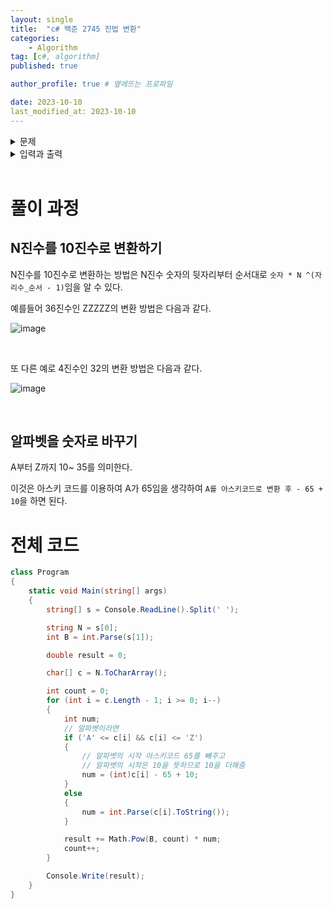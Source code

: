 ```yaml
---
layout: single
title:  "c# 백준 2745 진법 변환"
categories: 
    - Algorithm
tag: [c#, algorithm]
published: true

author_profile: true # 옆에뜨는 프로파일

date: 2023-10-10
last_modified_at: 2023-10-10
---
```


<details>
<summary>문제</summary>
<div markdown="1"> 

B진법 수 N이 주어진다. 이 수를 10진법으로 바꿔 출력하는 프로그램을 작성하시오.

10진법을 넘어가는 진법은 숫자로 표시할 수 없는 자리가 있다. 이런 경우에는 다음과 같이 알파벳 대문자를 사용한다.

A: 10, B: 11, ..., F: 15, ..., Y: 34, Z: 35

<br>

</div>
</details>

<details>
<summary>입력과 출력</summary>
<div markdown="1">   

**입력**

첫째 줄에 N과 B가 주어진다. (2 ≤ B ≤ 36)

B진법 수 N을 10진법으로 바꾸면, 항상 10억보다 작거나 같다.

**출력**

첫째 줄에 B진법 수 N을 10진법으로 출력한다.

</div>
</details>

<br>


# 풀이 과정

## N진수를 10진수로 변환하기
N진수를 10진수로 변환하는 방법은 N진수 숫자의 뒷자리부터 순서대로 `숫자 * N ^(자리수_순서 - 1)`임을 알 수 있다.

예를들어 36진수인 ZZZZZ의 변환 방법은 다음과 같다.

![image](https://github.com/novicehog/comments/assets/131991619/159391cd-374e-4146-be38-a82992306e45)

<br>

또 다른 예로 4진수인 32의 변환 방법은 다음과 같다.

![image](https://github.com/novicehog/comments/assets/131991619/28656c1f-c367-4fd1-91bc-5f28859d98d9)

<br>

## 알파벳을 숫자로 바꾸기
A부터 Z까지 10~ 35를 의미한다.

이것은 아스키 코드를 이용하여  A가 65임을 생각하여 `A를 아스키코드로 변환 후 - 65 + 10`을 하면 된다.

# 전체 코드
```c#
class Program
{
    static void Main(string[] args)
    {
        string[] s = Console.ReadLine().Split(' ');

        string N = s[0];
        int B = int.Parse(s[1]);

        double result = 0;

        char[] c = N.ToCharArray();

        int count = 0;
        for (int i = c.Length - 1; i >= 0; i--)
        {
            int num;
            // 알파벳이라면
            if ('A' <= c[i] && c[i] <= 'Z')
            {
                // 알파벳의 시작 아스키코드 65를 뺴주고
                // 알파벳의 시작은 10을 뜻하므로 10을 더해줌
                num = (int)c[i] - 65 + 10;
            }
            else
            {
                num = int.Parse(c[i].ToString());
            }

            result += Math.Pow(B, count) * num;
            count++;
        }

        Console.Write(result);
    }
}
```